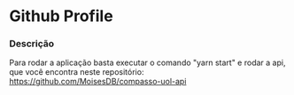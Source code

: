 # Github Profile

### Descrição

Para rodar a aplicação basta executar o comando "yarn start" e rodar a api, que você encontra neste repositório: https://github.com/MoisesDB/compasso-uol-api

